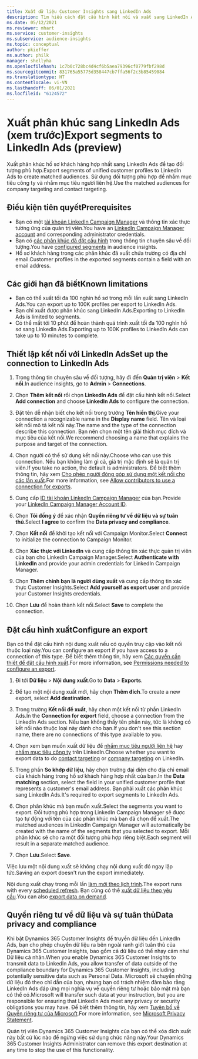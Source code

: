 ```yaml
---
title: Xuất dữ liệu Customer Insights sang LinkedIn Ads
description: Tìm hiểu cách đặt cấu hình kết nối và xuất sang LinkedIn Ads.
ms.date: 05/12/2021
ms.reviewer: mhart
ms.service: customer-insights
ms.subservice: audience-insights
ms.topic: conceptual
author: pkieffer
ms.author: philk
manager: shellyha
ms.openlocfilehash: 1c7b0c728bc4d4cf6b5aea79396cf0779fbf298d
ms.sourcegitcommit: 831765a55775d358447cb7ffa56f2c3b85459084
ms.translationtype: HT
ms.contentlocale: vi-VN
ms.lasthandoff: 06/01/2021
ms.locfileid: "6124572"
---
```

# <a name="export-segments-to-linkedin-ads-preview"></a><span data-ttu-id="1b44d-103">Xuất phân khúc sang LinkedIn Ads (xem trước)</span><span class="sxs-lookup"><span data-stu-id="1b44d-103">Export segments to LinkedIn Ads (preview)</span></span>

<span data-ttu-id="1b44d-104">Xuất phân khúc hồ sơ khách hàng hợp nhất sang LinkedIn Ads để tạo đối tượng phù hợp.</span><span class="sxs-lookup"><span data-stu-id="1b44d-104">Export segments of unified customer profiles to LinkedIn Ads to create matched audiences.</span></span> <span data-ttu-id="1b44d-105">Sử dụng đối tượng phù hợp để nhắm mục tiêu công ty và nhắm mục tiêu người liên hệ.</span><span class="sxs-lookup"><span data-stu-id="1b44d-105">Use the matched audiences for company targeting and contact targeting.</span></span>

## <a name="prerequisites"></a><span data-ttu-id="1b44d-106">Điều kiện tiên quyết</span><span class="sxs-lookup"><span data-stu-id="1b44d-106">Prerequisites</span></span>

-   <span data-ttu-id="1b44d-107">Bạn có một [tài khoản LinkedIn Campaign Manager](https://business.linkedin.com/marketing-solutions/ads) và thông tin xác thực tương ứng của quản trị viên.</span><span class="sxs-lookup"><span data-stu-id="1b44d-107">You have an [LinkedIn Campaign Manager account](https://business.linkedin.com/marketing-solutions/ads) and corresponding administrator credentials.</span></span>
-   <span data-ttu-id="1b44d-108">Bạn có [các phân khúc đã đặt cấu hình](segments.md) trong thông tin chuyên sâu về đối tượng.</span><span class="sxs-lookup"><span data-stu-id="1b44d-108">You have [configured segments](segments.md) in audience insights.</span></span>
-   <span data-ttu-id="1b44d-109">Hồ sơ khách hàng trong các phân khúc đã xuất chứa trường có địa chỉ email.</span><span class="sxs-lookup"><span data-stu-id="1b44d-109">Customer profiles in the exported segments contain a field with an email address.</span></span>

## <a name="known-limitations"></a><span data-ttu-id="1b44d-110">Các giới hạn đã biết</span><span class="sxs-lookup"><span data-stu-id="1b44d-110">Known limitations</span></span>

- <span data-ttu-id="1b44d-111">Bạn có thể xuất tối đa 100 nghìn hồ sơ trong mỗi lần xuất sang LinkedIn Ads.</span><span class="sxs-lookup"><span data-stu-id="1b44d-111">You can export up to 100K profiles per export to LinkedIn Ads.</span></span>
- <span data-ttu-id="1b44d-112">Bạn chỉ xuất được phân khúc sang LinkedIn Ads.</span><span class="sxs-lookup"><span data-stu-id="1b44d-112">Exporting to LinkedIn Ads is limited to segments.</span></span>
- <span data-ttu-id="1b44d-113">Có thể mất tới 10 phút để hoàn thành quá trình xuất tối đa 100 nghìn hồ sơ sang LinkedIn Ads.</span><span class="sxs-lookup"><span data-stu-id="1b44d-113">Exporting up to 100K profiles to LinkedIn Ads can take up to 10 minutes to complete.</span></span> 

## <a name="set-up-the-connection-to-linkedin-ads"></a><span data-ttu-id="1b44d-114">Thiết lập kết nối với LinkedIn Ads</span><span class="sxs-lookup"><span data-stu-id="1b44d-114">Set up the connection to LinkedIn Ads</span></span>

1. <span data-ttu-id="1b44d-115">Trong thông tin chuyên sâu về đối tượng, hãy đi đến **Quản trị viên** > **Kết nối**.</span><span class="sxs-lookup"><span data-stu-id="1b44d-115">In audience insights, go to **Admin** > **Connections**.</span></span>

1. <span data-ttu-id="1b44d-116">Chọn **Thêm kết nối** rồi chọn **LinkedIn Ads** để đặt cấu hình kết nối.</span><span class="sxs-lookup"><span data-stu-id="1b44d-116">Select **Add connection** and choose **LinkedIn Ads** to configure the connection.</span></span>

1. <span data-ttu-id="1b44d-117">Đặt tên dễ nhận biết cho kết nối trong trường **Tên hiển thị**.</span><span class="sxs-lookup"><span data-stu-id="1b44d-117">Give your connection a recognizable name in the **Display name** field.</span></span> <span data-ttu-id="1b44d-118">Tên và loại kết nối mô tả kết nối này.</span><span class="sxs-lookup"><span data-stu-id="1b44d-118">The name and the type of the connection describe this connection.</span></span> <span data-ttu-id="1b44d-119">Bạn nên chọn một tên giải thích mục đích và mục tiêu của kết nối.</span><span class="sxs-lookup"><span data-stu-id="1b44d-119">We recommend choosing a name that explains the purpose and target of the connection.</span></span>

1. <span data-ttu-id="1b44d-120">Chọn người có thể sử dụng kết nối này.</span><span class="sxs-lookup"><span data-stu-id="1b44d-120">Choose who can use this connection.</span></span> <span data-ttu-id="1b44d-121">Nếu bạn không làm gì cả, giá trị mặc định sẽ là quản trị viên.</span><span class="sxs-lookup"><span data-stu-id="1b44d-121">If you take no action, the default is administrators.</span></span> <span data-ttu-id="1b44d-122">Để biết thêm thông tin, hãy xem [Cho phép người đóng góp sử dụng một kết nối cho các lần xuất](connections.md#allow-contributors-to-use-a-connection-for-exports).</span><span class="sxs-lookup"><span data-stu-id="1b44d-122">For more information, see [Allow contributors to use a connection for exports](connections.md#allow-contributors-to-use-a-connection-for-exports).</span></span>

1. <span data-ttu-id="1b44d-123">Cung cấp [ID tài khoản LinkedIn Campaign Manager](https://www.linkedin.com/help/lms/answer/a424270) của bạn.</span><span class="sxs-lookup"><span data-stu-id="1b44d-123">Provide your [LinkedIn Campaign Manager Account ID](https://www.linkedin.com/help/lms/answer/a424270).</span></span>

1. <span data-ttu-id="1b44d-124">Chọn **Tôi đồng ý** để xác nhận **Quyền riêng tư về dữ liệu và sự tuân thủ**.</span><span class="sxs-lookup"><span data-stu-id="1b44d-124">Select **I agree** to confirm the **Data privacy and compliance**.</span></span>

1. <span data-ttu-id="1b44d-125">Chọn **Kết nối** để khởi tạo kết nối với Campaign Monitor.</span><span class="sxs-lookup"><span data-stu-id="1b44d-125">Select **Connect** to initialize the connection to Campaign Monitor.</span></span>

1. <span data-ttu-id="1b44d-126">Chọn **Xác thực với LinkedIn** và cung cấp thông tin xác thực quản trị viên của bạn cho LinkedIn Campaign Manager.</span><span class="sxs-lookup"><span data-stu-id="1b44d-126">Select **Authenticate with LinkedIn** and provide your admin credentials for LinkedIn Campaign Manager.</span></span>

1. <span data-ttu-id="1b44d-127">Chọn **Thêm chính bạn là người dùng xuất** và cung cấp thông tin xác thực Customer Insights.</span><span class="sxs-lookup"><span data-stu-id="1b44d-127">Select **Add yourself as export user** and provide your Customer Insights credentials.</span></span>

1. <span data-ttu-id="1b44d-128">Chọn **Lưu** để hoàn thành kết nối.</span><span class="sxs-lookup"><span data-stu-id="1b44d-128">Select **Save** to complete the connection.</span></span>

## <a name="configure-an-export"></a><span data-ttu-id="1b44d-129">Đặt cấu hình xuất</span><span class="sxs-lookup"><span data-stu-id="1b44d-129">Configure an export</span></span>

<span data-ttu-id="1b44d-130">Bạn có thể đặt cấu hình nội dung xuất nếu có quyền truy cập vào kết nối thuộc loại này.</span><span class="sxs-lookup"><span data-stu-id="1b44d-130">You can configure an export if you have access to a connection of this type.</span></span> <span data-ttu-id="1b44d-131">Để biết thêm thông tin, hãy xem [Các quyền cần thiết để đặt cấu hình xuất](export-destinations.md#set-up-a-new-export).</span><span class="sxs-lookup"><span data-stu-id="1b44d-131">For more information, see [Permissions needed to configure an export](export-destinations.md#set-up-a-new-export).</span></span>

1. <span data-ttu-id="1b44d-132">Đi tới **Dữ liệu** > **Nội dung xuất**.</span><span class="sxs-lookup"><span data-stu-id="1b44d-132">Go to **Data** > **Exports**.</span></span>

1. <span data-ttu-id="1b44d-133">Để tạo một nội dung xuất mới, hãy chọn **Thêm đích**.</span><span class="sxs-lookup"><span data-stu-id="1b44d-133">To create a new export, select **Add destination**.</span></span>

1. <span data-ttu-id="1b44d-134">Trong trường **Kết nối để xuất**, hãy chọn một kết nối từ phần LinkedIn Ads.</span><span class="sxs-lookup"><span data-stu-id="1b44d-134">In the **Connection for export** field, choose a connection from the LinkedIn Ads section.</span></span> <span data-ttu-id="1b44d-135">Nếu bạn không thấy tên phần này, tức là không có kết nối nào thuộc loại này dành cho bạn.</span><span class="sxs-lookup"><span data-stu-id="1b44d-135">If you don't see this section name, there are no connections of this type available to you.</span></span>

1. <span data-ttu-id="1b44d-136">Chọn xem bạn muốn xuất dữ liệu để [nhắm mục tiêu người liên hệ](https://business.linkedin.com/marketing-solutions/ad-targeting/contact-targeting) hay [nhắm mục tiêu công ty](https://business.linkedin.com/marketing-solutions/ad-targeting/account-targeting) trên LinkedIn.</span><span class="sxs-lookup"><span data-stu-id="1b44d-136">Choose whether you want to export data to do [contact targeting](https://business.linkedin.com/marketing-solutions/ad-targeting/contact-targeting) or [company targeting](https://business.linkedin.com/marketing-solutions/ad-targeting/account-targeting) on LinkedIn.</span></span> 

1. <span data-ttu-id="1b44d-137">Trong phần **So khớp dữ liệu**, hãy chọn trường đại diện cho địa chỉ email của khách hàng trong hồ sơ khách hàng hợp nhất của bạn.</span><span class="sxs-lookup"><span data-stu-id="1b44d-137">In the **Data matching** section, select the field in your unified customer profile that represents a customer's email address.</span></span> <span data-ttu-id="1b44d-138">Bạn phải xuất các phân khúc sang LinkedIn Ads.</span><span class="sxs-lookup"><span data-stu-id="1b44d-138">It's required to export segments to LinkedIn Ads.</span></span>

1. <span data-ttu-id="1b44d-139">Chọn phân khúc mà bạn muốn xuất.</span><span class="sxs-lookup"><span data-stu-id="1b44d-139">Select the segments you want to export.</span></span> <span data-ttu-id="1b44d-140">Đối tượng phù hợp trong LinkedIn Campaign Manager sẽ được tạo tự động với tên của các phân khúc mà bạn đã chọn để xuất.</span><span class="sxs-lookup"><span data-stu-id="1b44d-140">The matched audiences in LinkedIn Campaign Manager will automatically be created with the name of the segments that you selected to export.</span></span> <span data-ttu-id="1b44d-141">Mỗi phân khúc sẽ cho ra một đối tượng phù hợp riêng biệt.</span><span class="sxs-lookup"><span data-stu-id="1b44d-141">Each segment will result in a separate matched audience.</span></span> 

1. <span data-ttu-id="1b44d-142">Chọn **Lưu**.</span><span class="sxs-lookup"><span data-stu-id="1b44d-142">Select **Save**.</span></span>

<span data-ttu-id="1b44d-143">Việc lưu một nội dung xuất sẽ không chạy nội dung xuất đó ngay lập tức.</span><span class="sxs-lookup"><span data-stu-id="1b44d-143">Saving an export doesn't run the export immediately.</span></span>

<span data-ttu-id="1b44d-144">Nội dung xuất chạy trong mỗi lần [làm mới theo lịch trình](system.md#schedule-tab).</span><span class="sxs-lookup"><span data-stu-id="1b44d-144">The export runs with every [scheduled refresh](system.md#schedule-tab).</span></span> <span data-ttu-id="1b44d-145">Bạn cũng có thể [xuất dữ liệu theo yêu cầu](export-destinations.md#run-exports-on-demand).</span><span class="sxs-lookup"><span data-stu-id="1b44d-145">You can also [export data on demand](export-destinations.md#run-exports-on-demand).</span></span> 


## <a name="data-privacy-and-compliance"></a><span data-ttu-id="1b44d-146">Quyền riêng tư về dữ liệu và sự tuân thủ</span><span class="sxs-lookup"><span data-stu-id="1b44d-146">Data privacy and compliance</span></span>

<span data-ttu-id="1b44d-147">Khi bật Dynamics 365 Customer Insights để truyền dữ liệu đến LinkedIn Ads, bạn cho phép chuyển dữ liệu ra bên ngoài ranh giới tuân thủ của Dynamics 365 Customer Insights, bao gồm cả dữ liệu có thể nhạy cảm như Dữ liệu cá nhân.</span><span class="sxs-lookup"><span data-stu-id="1b44d-147">When you enable Dynamics 365 Customer Insights to transmit data to LinkedIn Ads, you allow transfer of data outside of the compliance boundary for Dynamics 365 Customer Insights, including potentially sensitive data such as Personal Data.</span></span> <span data-ttu-id="1b44d-148">Microsoft sẽ chuyển những dữ liệu đó theo chỉ dẫn của bạn, nhưng bạn có trách nhiệm đảm bảo rằng LinkedIn Ads đáp ứng mọi nghĩa vụ về quyền riêng tư hoặc bảo mật mà bạn có thể có.</span><span class="sxs-lookup"><span data-stu-id="1b44d-148">Microsoft will transfer such data at your instruction, but you are responsible for ensuring that LinkedIn Ads meet any privacy or security obligations you may have.</span></span> <span data-ttu-id="1b44d-149">Để biết thêm thông tin, hãy xem [Tuyên bố về Quyền riêng tư của Microsoft](https://go.microsoft.com/fwlink/?linkid=396732).</span><span class="sxs-lookup"><span data-stu-id="1b44d-149">For more information, see [Microsoft Privacy Statement](https://go.microsoft.com/fwlink/?linkid=396732).</span></span>

<span data-ttu-id="1b44d-150">Quản trị viên Dynamics 365 Customer Insights của bạn có thể xóa đích xuất này bất cứ lúc nào để ngừng việc sử dụng chức năng này.</span><span class="sxs-lookup"><span data-stu-id="1b44d-150">Your Dynamics 365 Customer Insights Administrator can remove this export destination at any time to stop the use of this functionality.</span></span>
